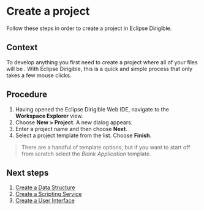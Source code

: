 # Create a project

Follow these steps in order to create a project in Eclipse Dirigible.

## Context

To develop anything you first need to create a project where all of your files will be . With Eclipse Dirigible, this is a quick and simple process that only takes a few mouse clicks.

## Procedure

1. Having opened the Eclipse Dirigible Web IDE, navigate to the **Workspace Explorer** view.
2. Choose **New > Project**. A new dialog appears.
3. Enter a project name and then choose **Next**.
4. Select a project template from the list. Choose **Finish**.

  > There are a handful of template options, but if you want to start off from scratch select the *Blank Application* template.

## Next steps

1. [Create a Data Structure][1]
2. [Create a Scripting Service][2]
3. [Create a User Interface][3]


[1]: https://github.com/dirigiblelabs/curriculum/tree/master/NikolayMateev/WrittenDocumentation/Dirigible-Basics/DataStructures.md
[2]: https://github.com/dirigiblelabs/curriculum/tree/master/NikolayMateev/WrittenDocumentation/Dirigible-Basics/ScriptingServices.md
[3]: https://github.com/dirigiblelabs/curriculum/tree/master/NikolayMateev/WrittenDocumentation/Dirigible-Basics/UserInterfaces.md
